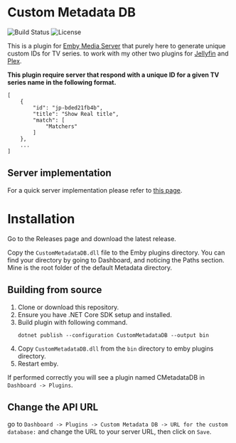 # Custom Metadata DB

![Build Status](https://github.com/ArabCoders/emby-custom-metadata-db/actions/workflows/build-validation.yml/badge.svg)
![License](https://img.shields.io/github/license/ArabCoders/emby-custom-metadata-db.svg)

This is a plugin for [Emby Media Server](https://emby.media) that purely here to generate unique custom IDs for TV series. to work with
my other two plugins for [Jellyfin](https://github.com/arabcoders/jf-custom-metadata-db) and [Plex](https://github.com/arabcoders/cmdb.bundle).

**This plugin require server that respond with a unique ID for a given TV series name in the following format.**

```json5
[
    {
        "id": "jp-bded21fb4b",
        "title": "Show Real title",
        "match": [
            "Matchers"
        ]
    },
    ...
]
```

## Server implementation

For a quick server implementation please refer to [this page](https://github.com/arabcoders/cmdb.bundle?tab=readme-ov-file#server-implementation).

# Installation

Go to the Releases page and download the latest release.

Copy the `CustomMetadataDB.dll` file to the Emby plugins directory. You can find your directory by going to Dashboard, and noticing the Paths section. Mine is the root folder of the default Metadata directory.

## Building from source
1. Clone or download this repository.
2. Ensure you have .NET Core SDK setup and installed.
3. Build plugin with following command.
    ```
    dotnet publish --configuration CustomMetadataDB --output bin
    ```
4. Copy `CustomMetadataDB.dll` from the `bin` directory to emby plugins directory.
5. Restart emby.

If performed correctly you will see a plugin named CMetadataDB in `Dashboard -> Plugins`.


## Change the API URL

go to `Dashboard -> Plugins -> Custom Metadata DB -> URL for the custom database:` and change the URL to your server URL, then click on `Save`.
